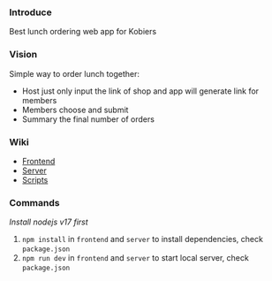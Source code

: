 ### Introduce

Best lunch ordering web app for Kobiers

### Vision

Simple way to order lunch together:
- Host just only input the link of shop and app will generate link for members
- Members choose and submit
- Summary the final number of orders

### Wiki

* [Frontend](team)
* [Server](architecture)
* [Scripts](research)

### Commands

*Install nodejs v17 first*

1. `npm install` in `frontend` and `server` to install dependencies, check `package.json`
2. `npm run dev` in `frontend` and `server` to start local server, check `package.json`
